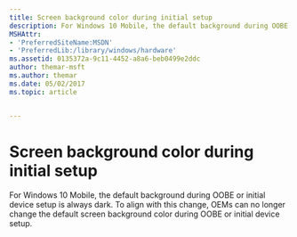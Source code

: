 ```yaml
---
title: Screen background color during initial setup
description: For Windows 10 Mobile, the default background during OOBE or initial device setup is always dark. To align with this change, OEMs can no longer change the default screen background color during OOBE or initial device setup.
MSHAttr:
- 'PreferredSiteName:MSDN'
- 'PreferredLib:/library/windows/hardware'
ms.assetid: 0135372a-9c11-4452-a8a6-beb0499e2ddc
author: themar-msft
ms.author: themar
ms.date: 05/02/2017
ms.topic: article


---
```


# Screen background color during initial setup


For Windows 10 Mobile, the default background during OOBE or initial device setup is always dark. To align with this change, OEMs can no longer change the default screen background color during OOBE or initial device setup.

 

 






